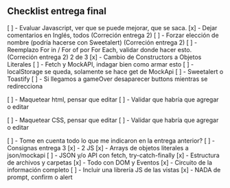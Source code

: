## Checklist entrega final

[ ] - Evaluar Javascript, ver que se puede mejorar, que se saca.
    [x] - Dejar comentarios en Inglés, todos (Correción entrega 2)
    [ ] - Forzar elección de nombre (podría hacerse con Sweetalert) (Correción entrega 2)
    [ ] - Reemplazo For in / For of por For Each, validar donde hacer esto. (Correción entrega 2) 2 de 3
    [x] - Cambio de Constructors a Objetos Literales
    [ ] - Fetch y MockAPI, indagar bien como armar esto
    [ ] - localStorage se queda, solamente se hace get de MockApi
    [ ] - Sweetalert o Toastify
    [ ] - Si llegamos a gameOver desaparecer buttons mientras se redirecciona
    
[ ] - Maquetear html, pensar que editar
    [ ] - Validar que habría que agregar o editar
    
[ ] - Maquetear CSS, pensar que editar
    [ ] - Validar que habría que agregar o editar
    
[ ] - Tome en cuenta todo lo que me indicaron en la entrega anterior?
[ ] - Consignas entrega 3
    [x] - 2 JS
    [x] - Arrays de objetos literales a json/mockapi
    [ ] - JSON y/o API con fetch, try-catch-finally
    [x] - Estructura de archivos y carpetas
    [x] - Todo con DOM y Eventos
    [x] - Circuito de la información completo
    [ ] - Incluir una librería JS de las vistas
    [x] - NADA de prompt, confirm o alert




    